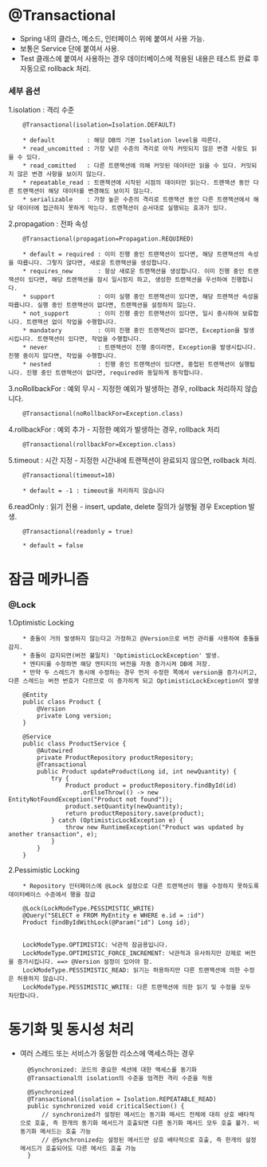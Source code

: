# @Transactional

* Spring 내의 클라스, 메소드, 인터페이스 위에 붙여서 사용 가능.
* 보통은 Service 단에 붙여서 사용.
* Test 클래스에 붙여서 사용하는 경우 데이터베이스에 적용된 내용은 테스트 완료 후 자동으로 rollback 처리.

### 세부 옵션


1.isolation : 격리 수준

		@Transactional(isolation=Isolation.DEFAULT)

		* default         : 해당 DB의 기본 Isolation level을 따른다.
		* read_uncomitted : 가장 낮은 수준의 격리로 아직 커밋되지 않은 변경 사항도 읽을 수 있다.
		* read_comitted   : 다른 트랜잭션에 의해 커밋된 데이터만 읽을 수 있다. 커밋되지 않은 변경 사항을 보이지 않는다.
		* repeatable_read : 트랜잭션에 시작된 시점의 데이터만 읽는다. 트랜잭션 동안 다른 트랜잭션이 해당 데이터를 변경해도 보이지 않는다.
		* serializable    : 가장 높은 수준의 격리로 트랜잭션 동안 다른 트랜잭션에서 해당 데이터에 접근하지 못하게 막는다. 트랜젹션이 순서대로 실행되는 효과가 있다.


2.propagation : 전파 속성

		@Transactional(propagation=Propagation.REQUIRED)

		* default = required : 이미 진행 중인 트랜잭션이 있다면, 해당 트랜잭션의 속성을 따릅니다. 그렇지 않다면, 새로운 트랜잭션을 생성합니다.
		* requires_new       : 항상 새로운 트랜잭션을 생성합니다. 이미 진행 중인 트랜잭션이 있다면, 해당 트랜잭션을 잠시 일시정지 하고, 생성한 트랜잭션을 우선하여 진행합니다.
		* support            : 이미 실행 중인 트랜잭션이 있다면, 해당 트랜잭션 속성을 따릅니다. 실행 중인 트랜잭션이 없다면, 트랜잭션을 설정하지 않는다.
		* not_support        : 이미 진행 중인 트랜잭션이 있다면, 일시 중시하여 보류합니다. 트랜잭션 없이 작업을 수행합니다.
		* mandatory          : 이미 진행 중인 트랜잭션이 없다면, Exception을 발생시킵니다. 트랜잭션이 있다면, 작업을 수행합니다.
		* never              : 트랜잭션이 진행 중이라면, Exception을 발생시킵니다. 진행 중이지 않다면, 작업을 수행합니다.
		* nested             : 진행 중인 트랜잭션이 있다면, 중첩된 트랜잭션이 실행됩니다. 진행 중인 트랜잭션이 없다면, required와 동일하게 동작합니다.


3.noRollbackFor : 예외 무시 - 지정한 예외가 발생하는 경우, rollback 처리하지 않습니다.

		﻿@Transactional(noRollbackFor=Exception.class)


4.rollbackFor : 예외 추가 - 지정한 예외가 발생하는 경우, rollback 처리

		﻿@Transactional(rollbackFor=Exception.class)


5.timeout : 시간 지정 - 지정한 시간내에 트랜잭션이 완료되지 않으면, rollback 처리.

		﻿@Transactional(timeout=10)

		* default = -1 : timeout을 처리하지 않습니다


6.readOnly : 읽기 전용 - insert, update, delete 질의가 실행될 경우 Exception 발생.

		﻿@Transactional(readonly = true)

		* default = false

# 잠금 메카니즘


### @Lock


1.Optimistic Locking

		* 충돌이 거의 발생하지 않는다고 가정하고 @Version으로 버전 관리를 사용하여 충돌을 감지.
		* 충돌이 감지되면(버전 불일치) 'OptimisticLockException' 발생.
		* 엔티티를 수정하면 해당 엔티티의 버전을 자동 증가시켜 DB에 저장.
		* 만약 두 스레드가 동시에 수정하는 경우 먼저 수정한 쪽에서 version을 증가시키고, 다른 스레드는 버전 번호가 다르므로 이 증가히게 되고 OptimisticLockException이 발생

		@Entity
		public class Product {
			@Version
			private Long version;
		}

		@Service
		public class ProductService {
		    @Autowired
		    private ProductRepository productRepository;
		    @Transactional
			public Product updateProduct(Long id, int newQuantity) {
				try {
					Product product = productRepository.findById(id)
						.orElseThrow(() -> new EntityNotFoundException("Product not found"));
					product.setQuantity(newQuantity);
					return productRepository.save(product);
				} catch (OptimisticLockException e) {
					throw new RuntimeException("Product was updated by another transaction", e);
				}
			}
		}
	

2.Pessimistic Locking

		* Repository 인터페이스에 @Lock 설정으로 다른 트랜잭션이 행을 수정하지 못하도록 데이터베이스 수준에서 행을 잠급

		@Lock(LockModeType.PESSIMISTIC_WRITE)
		@Query("SELECT e FROM MyEntity e WHERE e.id = :id")
		Product findByIdWithLock(@Param("id") Long id);


		LockModeType.OPTIMISTIC: 낙관적 잠금용입니다.
		LockModeType.OPTIMISTIC_FORCE_INCREMENT: 낙관적과 유사하지만 강제로 버전을 증가시킵니다. ==> @Version 설정이 있어야 함.
		LockModeType.PESSIMISTIC_READ: 읽기는 허용하지만 다른 트랜잭션에 의한 수정은 허용하지 않습니다.
		LockModeType.PESSIMISTIC_WRITE: 다른 트랜잭션에 의한 읽기 및 수정을 모두 차단합니다.


# 동기화 및 동시성 처리


* 여러 스레드 또는 서비스가 동일한 리소스에 액세스하는 경우

		@Synchronized: 코드의 중요한 섹션에 대한 액세스를 동기화
		@Transactional의 isolation의 수준을 엄격한 격리 수준을 적용

		@Synchronized
		@Transactional(isolation = Isolation.REPEATABLE_READ)
		public synchronized void criticalSection() {
			// synchronized가 설정된 메서드는 동기화 메서드 전체에 대히 상호 배타적으로 호출, 즉 한개의 동기화 메서드가 호출되면 다른 동기화 메서드 모두 호출 불가. 비동기화 메서드는 호출 가능
			// @Synchronized는 설정된 메서드만 상호 배타적으로 호출, 즉 한개의 설정 메서드가 호출되어도 다른 메서드 호출 가능
		}
